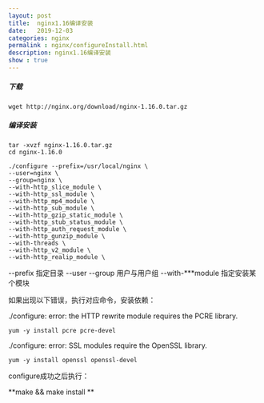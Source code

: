 ```yaml
---
layout: post
title:  nginx1.16编译安装
date:   2019-12-03
categories: nginx
permalink : nginx/configureInstall.html
description: nginx1.16编译安装
show : true
---
```


##### 下载

```shell
wget http://nginx.org/download/nginx-1.16.0.tar.gz
```

##### 编译安装

```shell
tar -xvzf nginx-1.16.0.tar.gz
cd nginx-1.16.0

./configure --prefix=/usr/local/nginx \ 
--user=nginx \
--group=nginx \
--with-http_slice_module \
--with-http_ssl_module \
--with-http_mp4_module \
--with-http_sub_module \ 
--with-http_gzip_static_module \
--with-http_stub_status_module \
--with-http_auth_request_module \
--with-http_gunzip_module \
--with-threads \
--with-http_v2_module \
--with-http_realip_module \
```

--prefix 指定目录 --user --group 用户与用户组 --with-***module 指定安装某个模块

如果出现以下错误，执行对应命令，安装依赖：

./configure: error: the HTTP rewrite module requires the PCRE library.

```shell
yum -y install pcre pcre-devel
```

./configure: error: SSL modules require the OpenSSL library.

```shell
yum -y install openssl openssl-devel
```

configure成功之后执行：

**make && make install **

